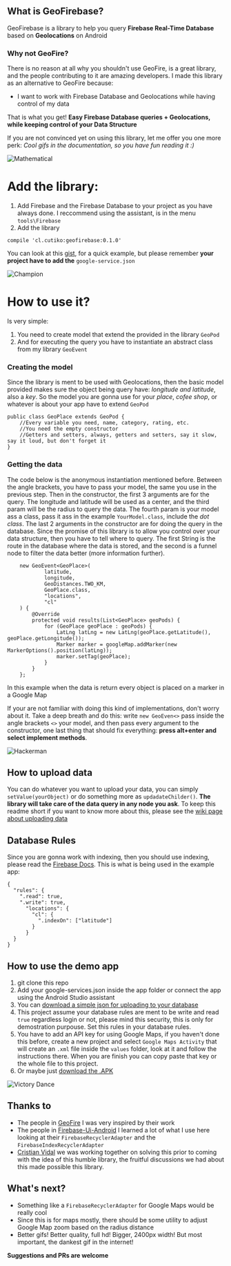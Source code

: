 ## What is GeoFirebase?

GeoFirebase is a library to help you query **Firebase Real-Time Database** based on **Geolocations** on Android

### Why not GeoFire?
There is no reason at all why you shouldn't use GeoFire, is a great library, and the people contributing to it are amazing developers. I made this library as an alternative to GeoFire because:

 - I want to work with Firebase Database and Geolocations while having control of my data

That is what you get! **Easy Firebase Database queries + Geolocations, while keeping control of your Data Structure**

If you are not convinced yet on using this library, let me offer you one more perk:  *Cool gifs in the documentation, so you have fun reading it :)*

![Mathematical](https://media.giphy.com/media/9lMoyThpKynde/giphy.gif)


# Add the library:

 1. Add Firebase and the Firebase Database to your project as you have always done. I reccommend using the assistant, is in the menu `tools\Firebase`
 2. Add the library

```
compile 'cl.cutiko:geofirebase:0.1.0'
```

You can look at this [gist](https://gist.github.com/cutiko/eb3526dafe7d29ec588a01c32074b0db), for a quick example, but please remember **your project have to add the** `google-service.json`

![Champion](https://media.giphy.com/media/Nk9vmTrmOVNuw/giphy.gif)


# How to use it?
Is very simple:
  1. You need to create model that extend the provided in the library `GeoPod`
  2. And for executing the query you have to instantiate an abstract class from my library `GeoEvent`

### Creating the model
Since the library is ment to be used with Geolocations, then the basic model provided makes sure the object being query have: *longitude and latitude*, also a *key*.
So the model you are gonna use for your *place*, *cofee shop*, or whatever is about your app have to extend `GeoPod`

```
public class GeoPlace extends GeoPod {
    //Every variable you need, name, category, rating, etc.
    //You need the empty constructor
    //Getters and setters, always, getters and setters, say it slow, say it loud, but don't forget it
}

```

### Getting the data
The code below is the anonymous instantiation mentioned before. Between the angle brackets, you have to pass your model, the same you use in the previous step.
Then in the constructor, the first 3 arguments are for the query. The longitude and latitude will be used as a center, and the third param will be the radius to query the data.
The fourth param is your model ass a class, pass it ass in the example `YourModel.class`, include the *dot class*.
The last 2 arguments in the constructor are for doing the query in the database. Since the promise of this library is to allow you control over your data structure, then you have to tell where to query.
The first String is the route in the database where the data is stored, and the second is a funnel node to filter the data better (more information further).

```
    new GeoEvent<GeoPlace>(
            latitude,
            longitude,
            GeoDistances.TWO_KM,
            GeoPlace.class,
            "locations",
            "cl"
    ) {
        @Override
        protected void results(List<GeoPlace> geoPods) {
            for (GeoPlace geoPlace : geoPods) {
                LatLng latLng = new LatLng(geoPlace.getLatitude(), geoPlace.getLongitude());
                Marker marker = googleMap.addMarker(new MarkerOptions().position(latLng));
                marker.setTag(geoPlace);
            }
        }
    };
```

In this example when the data is return every object is placed on a marker in a Google Map

If your are not familiar with doing this kind of implementations, don't worry about it. Take a deep breath and do this: write `new GeoEven<>` pass inside the angle brackets `<>` your model, and then pass every argument to the constructor, one last thing that should fix everything: **press alt+enter and select implement methods**.

![Hackerman](https://media.giphy.com/media/Q2W4hziDOyzu0/giphy.gif)


## How to upload data
You can do whatever you want to upload your data, you can simply `setValue(yourObject)` or do something more as `updadateChilder()`. **The library will take care of the data query in any node you ask**. To keep this readme short if you want to know more about this, please see the [wiki page about uploading data](https://github.com/cutiko/GeoFirebase/wiki/How-to-upload-data)

## Database Rules
Since you are gonna work with indexing, then you should use indexing, please read the [Firebase Docs](https://firebase.google.com/docs/database/security/indexing-data). This is what is being used in the example app:

```
{
  "rules": {
    ".read": true,
    ".write": true,
      "locations": {
        "cl": {
          ".indexOn": ["latitude"]
        }
      }
  }
}
```

## How to use the demo app

 1. git clone this repo
 2. Add your google-services.json inside the app folder or connect the app using the Android Studio assistant
 3. You can [download a simple json for uploading to your database](https://www.dropbox.com/s/wobke3i5naiuik4/geodata.json?dl=0)
 4. This project assume your database rules are ment to be write and read `true` regardless login or not, please mind this security, this is only for demostration purpouse. Set this rules in your database rules.
 5. You have to add an API key for using Google Maps, if you haven't done this before, create a new project and select `Google Maps Activity` that will create an `.xml` file inside the `values` folder, look at it and follow the instructions there. When you are finish you can copy paste that key or the whole file to this project.
 6. Or maybe just [download the .APK](https://www.dropbox.com/s/qo6rij8icsug4o5/app-debug.apk?dl=0)

![Victory Dance](https://media.giphy.com/media/l41Yh18f5TbiWHE0o/giphy.gif)

## Thanks to
 - The people in [GeoFire](https://github.com/firebase/geofire-java) I was very inspired by their work
 - The people in [Firebase-Ui-Android](https://github.com/firebase/FirebaseUI-Android) I learned a lot of what I use here looking at their `FirebaseRecyclerAdapter` and the `FirebaseIndexRecyclerAdapter`
 - [Cristian Vidal](https://github.com/Himuravidal) we was working together on solving this prior to coming with the idea of this humble library, the fruitful discussions we had about this made possible this library.

## What's next?
 - Something like a `FirebaseRecyclerAdapter` for Google Maps would be really cool
 - Since this is for maps mostly, there should be some utility to adjust Google Map zoom based on the radius distance
 - Better gifs! Better quality, full hd! Bigger, 2400px width! But most important, the dankest gif in the internet!

**Suggestions and PRs are welcome**
